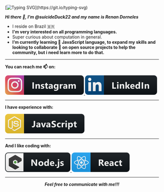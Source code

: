 [![Typing SVG](https://readme-typing-svg.herokuapp.com/?lines=Hello+World!)](https://git.io/typing-svg)


  **_Hi there 👋, I’m @suicideDuck22 and my name is Renan Dorneles_**

  - I reside on Brazil 🇧🇷
  - **I'm very interested on all programming languages.**
  - Super curious about computation in general.
  - **I’m currently learning 🌱 JavaScript language, to expand my skills and 
  looking to collaborate 💞️ on open source projects to help the community, but i need learn more to do that.**

  ---
  **You can reach me 📫 on:**

  <a href="https://www.instagram.com/renan_dorneles.jpg/">
    <img src="https://github.com/MikeCodesDotNET/ColoredBadges/blob/master/svg/social/instagram.svg" alt="Instagram" style="vertical-align:top margin:6px 4px">
  </a>
  <a href="https://www.linkedin.com/in/renan-dorneles-schuquel-76810a179/">
    <img src="https://github.com/MikeCodesDotNET/ColoredBadges/blob/master/svg/social/linkedin.svg" alt="Linkedin" style="vertical-align:top margin:6px 4px">
  </a>
  
  ---
  **I have experience with:**
  <p>
    <a href="#">
      <img src="https://github.com/MikeCodesDotNET/ColoredBadges/blob/master/svg/dev/languages/js.svg" alt="Javascript badge" style="vertical-align:top margin:6px 4px">
    </a>
  </p>
  
  ---
  **And I like coding with:**
   <p>
    <a href="#">
      <img src="https://github.com/MikeCodesDotNET/ColoredBadges/blob/master/svg/dev/frameworks/nodejs_larger.svg" alt="NodeJS badge" style="vertical-align:top margin:6px 4px">
    </a>
    <a href="#">
      <img src="https://github.com/MikeCodesDotNET/ColoredBadges/blob/master/svg/dev/frameworks/react.svg" alt="ReactJS badge" style="vertical-align:top margin:6px 4px">
    </a>
  </p>
  
  ---
  <p align="center">
    <strong>
      <i>
        Feel free to communicate with me!!!
      </i>
    </strong>
  </p>
